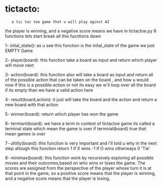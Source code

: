 # tictacto:
       a tic tac toe game that u will play aginst AI 
the player is winning, and a negative score means 
we have in tictactoe.py 8 functions lets start break all this fucntions down

1- inital_state(): as u see this function is the inital_state of the game we just EMPTY Game

2- player(board): this function take a board as  input and return which player will move next

3- action(board): this function also will take a board as input and return all of the possible action that can be taken on the board ,
and how u would now if this is a possible action or not its easy we w'll loop over all the board if its empty than we have a valid action here

4- result(board,action): it just will take the board and the action and return a new board with that action

5- winner(board): return which player has won the game 

6- termianl(board): we have a term in context of tictactoe game its called a terminal state which mean the game is over if termnial(board) true that mean games is over 

7- ultitly(board): this function is very important and i'll told u why in the next step altough this function return 1 if X wins -1 if O wins otherways 0 'Tie'


8- minimax(board): this function work by recursively exploring all possible moves and their outcomes,based on who wins or loses the game.
The scores are assigned from the perspective of the player whose turn it is at that point in the game,
so a positive score means that the player is winning, and a negative score means that the player is losing.
